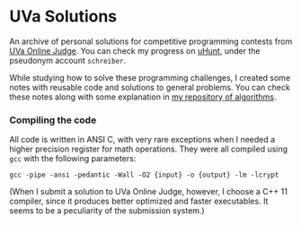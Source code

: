 # UVa Solutions

An archive of personal solutions for competitive programming contests from [UVa
Online Judge](https://onlinejudge.org/). You can check my progress on
[uHunt](https://uhunt.onlinejudge.org/id/401345), under the pseudonym account
`schreiber`.

While studying how to solve these programming challenges, I created some notes
with reusable code and solutions to general problems. You can check these notes
along with some explanation in [my repository of
algorithms](https://danihelis.github.io/algorithms/).


### Compiling the code

All code is written in ANSI C, with very rare exceptions when I needed a higher
precision register for math operations. They were all compiled using `gcc` with
the following parameters:

```
gcc -pipe -ansi -pedantic -Wall -O2 {input} -o {output} -lm -lcrypt
```

(When I submit a solution to UVa Online Judge, however, I choose a C++ 11
compiler, since it produces better optimized and faster executables. It seems to
be a peculiarity of the submission system.)
